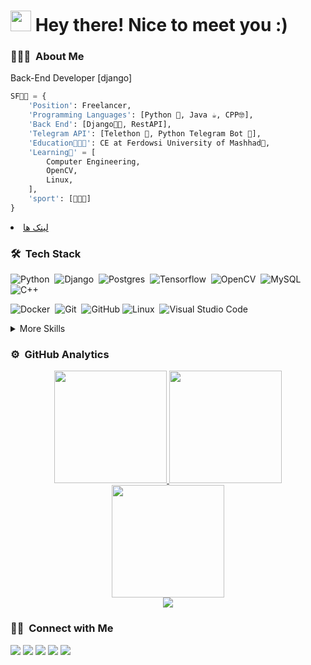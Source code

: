 <h1><img src="https://raw.githubusercontent.com/vitasha10/vitasha10/main/assets/Hand%20Wave.gif" width="33"/> Hey there! Nice to meet you :)</h1>

<!-- ### contact

<a target="_blank" href="https://www.linkedin.com/in/soroush-fathi-45aa07201/">
  <img align="left" alt="LinkdeIN" width="22px" src="https://cdn.jsdelivr.net/npm/simple-icons@v3/icons/linkedin.svg" />
</a>
<a target="_blank" href="https://api.whatsapp.com/send?phone=989118809060">
  <img align="left" alt="Whatsapp" width="22px" src="https://cdn.jsdelivr.net/npm/simple-icons@v3/icons/whatsapp.svg" />
</a>
<a target="_blank" href="https://www.instagram.com/soroushfathi.pb/">
  <img align="left" alt="Instagram" width="22px" src="https://cdn.jsdelivr.net/npm/simple-icons@v3/icons/instagram.svg" />
<a target="_blank" href="mailto:soroush8fathi@gmail.com">
  <img align="left" alt="Gmail" width="22px" src="https://cdn.jsdelivr.net/npm/simple-icons@v3/icons/gmail.svg" />
<br/> -->

### 👨🏻‍💻 &nbsp;About Me
Back-End Developer [django]
```python
SF👦🏻 = {
    'Position': Freelancer,
    'Programming Languages': [Python 🐍, Java ☕, CPP🤓],
    'Back End': [Django🐱‍👤, RestAPI],
    'Telegram API': [Telethon 🐲, Python Telegram Bot 🤖],
    'Education👨🏻‍🎓': CE at Ferdowsi University of Mashhad🏫,
    'Learning🌱' = [
        Computer Engineering,
        OpenCV,
        Linux,
    ],
    'sport': [🏐💪🏻]
}
```
<li><a href="https://zil.ink/soroushfathi">لینک ها</a></li>

  ### 🛠 &nbsp;Tech Stack
<!-- <img src="https://raw.githubusercontent.com/vitasha10/vitasha10/master/assets/Night-Coding.gif" align="right"/> -->

![Python](https://img.shields.io/badge/Python-05122A?style=flat&logo=python)&nbsp;
![Django](https://img.shields.io/badge/django-05122A?style=flat&logo=django&color=darkgreen)&nbsp;
![Postgres](https://img.shields.io/badge/postgresql-05122A?style=flat&logo=postgresql&color=white)&nbsp;
![Tensorflow](https://img.shields.io/badge/tensorflow-05122A?style=flat&logo=tensorflow)&nbsp;
![OpenCV](https://img.shields.io/badge/opencv-05122A?style=flat&logo=opencv)&nbsp;
![MySQL](https://img.shields.io/badge/mysql-%2300f.svg?style=flat&logo=mysql&logoColor=white)&nbsp;
![C++](https://img.shields.io/badge/c++-%2300599C.svg?style=flat&logo=c%2B%2B&logoColor=white)

![Docker](https://img.shields.io/badge/docker-%230db7ed.svg?style=flat&logo=docker&logoColor=white)&nbsp;
![Git](https://img.shields.io/badge/git-%23F05033.svg?style=flat&logo=git&logoColor=white)&nbsp;
![GitHub](https://img.shields.io/badge/github-%23121011.svg?style=flat&logo=github&logoColor=white)
![Linux](https://img.shields.io/badge/Linux-FCC624?style=flat&logo=linux&logoColor=black)&nbsp;
![Visual Studio Code](https://img.shields.io/badge/Visual%20Studio%20Code-0078d7.svg?style=flat&logo=visual-studio-code&logoColor=white)&nbsp;  

<details>
<summary>More Skills</summary>
  
![Markdown](https://img.shields.io/badge/markdown-%23000000.svg?style=flat&logo=markdown&logoColor=white)&nbsp;
![MariaDB](https://img.shields.io/badge/MariaDB-003545?style=flat&logo=mariadb&logoColor=white)&nbsp;
![JavaScript](https://img.shields.io/badge/javascript-%23323330.svg?style=flat&logo=javascript&logoColor=%23F7DF1E)&nbsp;
![HTML5](https://img.shields.io/badge/html5-%23E34F26.svg?style=flat&logo=html5&logoColor=white)&nbsp;
 
![CSS3](https://img.shields.io/badge/css3-%231572B6.svg?style=flat&logo=css3&logoColor=white)&nbsp;
![SASS](https://img.shields.io/badge/SASS-hotpink.svg?style=flat&logo=SASS&logoColor=white)&nbsp;
![WordPress](https://img.shields.io/badge/WordPress-%23117AC9.svg?style=flat&logo=WordPress&logoColor=white)
![PHP](https://img.shields.io/badge/php-%23777BB4.svg?style=flat&logo=php&logoColor=white)&nbsp;
  
</details>
<!-- ![Express.js](https://img.shields.io/badge/express.js-%23404d59.svg?style=flat&logo=express&logoColor=%2361DAFB)&nbsp; -->
<!-- ![React Router](https://img.shields.io/badge/React_Router-CA4245?style=flat&logo=react-router&logoColor=white) -->
<!--   ![NodeJS](https://img.shields.io/badge/node.js-6DA55F?style=flat&logo=node.js&logoColor=white)&nbsp; -->
<!-- ![Adobe After Effects](https://img.shields.io/badge/Adobe%20After%20Effects-9999FF.svg?style=flat&logo=Adobe%20After%20Effects&logoColor=white)&nbsp; -->
<!-- ![Adobe Illustrator](https://img.shields.io/badge/Adobei%20Illustrator-%23FF9A00.svg?style=flat&logo=adobeillustrator&logoColor=white)&nbsp; -->
<!-- ![Adobe Lightroom](https://img.shields.io/badge/Adobe%20Lightroom-31A8FF.svg?style=flat&logo=Adobe%20Lightroom&logoColor=white)&nbsp; -->
<!-- ![Adobe Premiere Pro](https://img.shields.io/badge/Adobe%20Premiere%20Pro-9999FF.svg?style=flat&logo=Adobe%20Premiere%20Pro&logoColor=white) -->
<!-- ![Figma](https://img.shields.io/badge/figma-%23F24E1E.svg?style=flat&logo=figma&logoColor=white)&nbsp; -->
<!-- ![Notion](https://img.shields.io/badge/Notion-%23000000.svg?style=flat&logo=notion&logoColor=white)&nbsp; -->
<!-- ![Next Cloud](https://img.shields.io/badge/Next%20Cloud-0B94DE?style=flat&logo=nextcloud&logoColor=white) -->
<!-- ![TypeScript](https://img.shields.io/badge/typescript-%23007ACC.svg?style=flat&logo=typescript&logoColor=white)&nbsp; -->
<!-- ![Cloudflare](https://img.shields.io/badge/Cloudflare-F38020?style=flat&logo=Cloudflare&logoColor=white)&nbsp; -->
<!-- ![Nginx](https://img.shields.io/badge/nginx-%23009639.svg?style=flat&logo=nginx&logoColor=white)&nbsp; -->
<!-- ![DigitalOcean](https://img.shields.io/badge/DigitalOcean-%230167ff.svg?style=flat&logo=digitalOcean&logoColor=white) -->
<!-- ![Tor](https://img.shields.io/badge/Tor-7D4698?style=flat&logo=Tor-Browser&logoColor=white)&nbsp; -->
<!-- ![Spotify](https://img.shields.io/badge/Spotify-1ED760?style=flat&logo=spotify&logoColor=white)&nbsp; -->


<!-- **Languages and Tools:**  

<code><img height="22" src="https://raw.githubusercontent.com/jmnote/z-icons/master/16x16/python.png"></code>
<code><img height="22" src="https://raw.githubusercontent.com/github/explore/80688e429a7d4ef2fca1e82350fe8e3517d3494d/topics/cpp/cpp.png"></code>
<code><img height="22" src="https://raw.githubusercontent.com/github/explore/80688e429a7d4ef2fca1e82350fe8e3517d3494d/topics/java/java.png"></code>
<code><img height="22" src="https://raw.githubusercontent.com/github/explore/80688e429a7d4ef2fca1e82350fe8e3517d3494d/topics/mysql/mysql.png"></code>
<code><img height="22" src="https://raw.githubusercontent.com/github/explore/80688e429a7d4ef2fca1e82350fe8e3517d3494d/topics/git/git.png"></code>
<code><img height="22" src="https://raw.githubusercontent.com/github/explore/80688e429a7d4ef2fca1e82350fe8e3517d3494d/topics/terminal/terminal.png"></code>
<code><img height="22" src="https://raw.githubusercontent.com/github/explore/80688e429a7d4ef2fca1e82350fe8e3517d3494d/topics/javascript/javascript.png"></code> -->

### ⚙️ &nbsp;GitHub Analytics
<p align="center">
  <a href="https://github.com/soroushfathi">
  <img height="180em" src="https://github-readme-stats.vercel.app/api?username=soroushfathi&hide=contribs,issues&show_icons=true&theme=radical&hide_border=true"/>
  <img height="180em" src="https://github-readme-stats-eight-theta.vercel.app/api/top-langs/?username=soroushfathi&hide_border=true&cache_seconds=1800&layout=compact&langs_count=8&theme=radical"/> 
  <br/>
  <img height="180em" src="https://github-readme-streak-stats.herokuapp.com/?user=soroushfathi&theme=radical&hide_border=true&background=1a1b27"/>
  <br/>
  <img src="https://github-profile-trophy.vercel.app/?username=soroushfathi&margin-w=10&no-frame=true&row=1&theme=radical"/>
  </a>
</p>

### 🤝🏻 &nbsp;Connect with Me
  
<p align="center">

<a href="https://api.whatsapp.com/send?phone=989118809060" target="_blank"><img src="https://img.shields.io/badge/-soroushfathi-2CA5E0?style=plastic&logo=whatsapp&color=succes&logoColor=white"/></a>
<a href="mailto:soroush8fathi@gmail.com" target="_blank"><img src="https://img.shields.io/badge/-soroush8fathi@gmail-D14836?style=plastic&logo=Gmail&logoColor=white"/></a>
<a href="https://t.me/soroush_fathi/" target="_blank"><img src="https://img.shields.io/badge/-soroush_fathi-2CA5E0?style=plastic&logo=telegram&logoColor=white"/></a>
<a href="https://instagram.com/soroushfathi.pb/" target="_blank"><img src="https://img.shields.io/badge/-soroushfathi.pb-E4405F?style=plastic&logo=Instagram&logoColor=white"/></a>
<a href="https://www.linkedin.com/in/soroush-fathi-45aa07201/" target="_blank"><img src="https://img.shields.io/badge/-soroushfathi-2CA5E0?style=plastic&logo=linkedin&logoColor=white"/></a>
  
</p>
